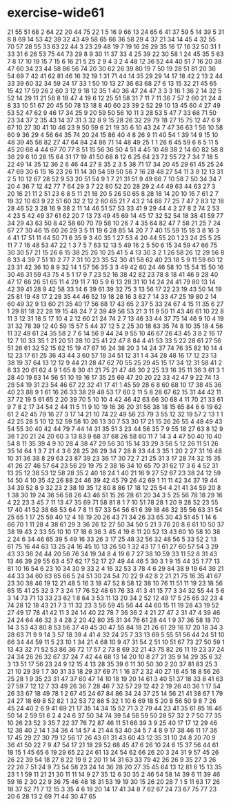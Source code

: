 # exercise-wide61
21
55
51
68
2
64
22
20
44
75
22
1
5
16
9
66
13
24
65
6
41
37
59
5
14
39
5
31
8
8
69
14
53
42
39
32
43
49
58
65
66
36
58
29
4
37
21
34
14
45
4
32
55
70
57
28
55
33
63
22
44
3
23
29
48
19
7
19
16
28
29
35
16
17
16
32
50
31
1
33
31
6
26
53
75
44
73
29
8
9
30
11
37
33
4
25
39
22
30
58
1
24
45
35
5
63
7
8
17
10
19
15
7
15
6
16
21
5
25
2
9
4
3
2
4
48
12
36
52
44
40
51
7
16
20
38
47
60
34
23
44
58
86
56
74
20
30
62
26
39
80
19
7
50
19
28
51
81
20
36
54
69
7
42
41
62
81
46
16
32
19
1
31
71
44
14
35
29
29
14
17
18
42
2
13
2
44
33
39
60
32
34
59
24
17
33
1
50
10
13
27
36
63
68
27
6
13
15
32
21
45
65
15
42
17
59
26
2
60
3
12
9
18
12
35
1
40
36
47
24
47
3
3
3
16
1
36
2
14
32
5
52
14
29
11
21
56
8
18
47
4
19
6
12
25
51
58
31
7
11
7
11
36
7
57
2
60
21
24
4
8
33
10
51
67
20
45
50
78
13
18
8
40
60
23
39
2
52
29
10
13
45
60
4
27
49
53
52
47
62
9
46
17
34
25
9
20
59
50
56
10
11
3
28
53
5
47
7
33
68
71
50
23
34
37
2
35
43
14
37
31
3
32
8
9
15
28
26
32
29
79
18
27
15
75
12
47
6
9
67
10
27
30
41
10
46
23
9
50
59
6
21
19
35
6
10
43
24
7
47
36
63
1
56
10
58
60
9
36
29
4
56
64
35
74
20
24
15
86
40
4
8
26
9
11
40
54
1
39
14
9
15
10
48
39
45
58
82
27
47
64
84
24
86
71
14
48
49
25
1
1
26
6
45
59
6
6
5
11
5
45
20
68
4
44
67
70
77
8
51
15
56
36
50
4
51
4
45
10
48
38
2
14
60
82
58
8
36
29
6
10
28
15
64
31
17
19
41
50
68
8
12
6
25
64
23
72
55
72
7
34
7
18
5
22
49
14
35
12
36
2
6
46
44
27
8
35
2
3
5
38
71
17
34
20
45
29
61
45
25
24
47
69
30
6
15
16
23
26
11
14
30
54
59
50
56
7
16
28
48
27
54
11
3
9
12
13
31
2
5
10
12
67
28
52
9
53
20
51
54
9
1
7
21
31
51
9
49
66
7
10
58
7
50
34
34
7
20
4
36
7
12
42
77
7
64
29
3
7
22
80
52
20
28
29
2
44
49
63
44
63
27
3
20
16
21
11
2
51
23
6
8
5
11
21
18
20
5
26
50
65
8
28
18
14
20
10
16
7
61
2
7
19
32
10
63
9
22
51
60
32
2
12
2
60
65
21
7
43
2
14
68
77
25
7
47
2
83
12
18
28
46
52
3
28
16
9
38
2
11
14
46
51
57
53
33
41
9
29
44
4
2
27
8
2
74
2
53
4
23
5
42
49
37
61
62
20
7
13
73
49
45
69
14
45
17
32
52
54
18
38
41
59
77
34
29
43
63
50
8
42
58
60
70
79
58
10
26
7
4
35
64
82
47
7
58
21
25
7
24
67
27
30
46
15
60
26
29
3
5
11
19
6
28
85
14
20
7
7
40
15
59
15
18
3
8
16
3
4
41
17
51
11
44
50
71
6
35
9
3
40
35
1
27
53
4
20
44
55
20
1
23
24
25
5
25
11
7
7
16
48
53
47
22
1
3
7
5
7
63
12
13
5
49
16
2
5
50
6
15
34
59
47
66
75
30
30
57
21
15
26
6
15
38
25
26
10
25
41
5
4
13
30
3
2
1
26
58
26
12
29
56
8
6
33
4
39
7
51
10
2
77
7
31
10
23
35
52
30
41
58
62
40
23
18
5
9
11
59
60
12
23
31
42
36
10
8
9
32
14
1
57
56
35
3
3
49
42
60
24
46
58
10
15
54
15
50
16
30
46
31
59
43
75
4
5
1
17
9
7
23
52
16
38
42
82
23
78
8
18
41
46
9
28
40
47
17
66
26
51
65
11
4
29
11
7
10
5
9
6
13
28
31
10
14
24
24
41
79
80
13
14
42
39
41
28
9
42
58
33
14
6
39
61
39
32
75
3
13
56
17
22
23
19
43
50
14
19
25
81
19
48
17
2
28
35
44
46
52
19
18
28
16
3
62
7
14
33
47
25
19
80
2
14
60
49
32
9
13
60
21
35
40
17
56
68
17
43
65
2
37
5
33
24
67
4
15
11
35
6
27
1
29
81
18
22
28
19
15
48
24
7
2
39
49
56
53
21
3
11
9
50
11
43
46
61
10
22
8
11
3
12
31
18
5
17
10
4
2
12
60
21
24
74
2
7
13
46
33
44
37
75
14
46
9
10
4
19
31
32
78
39
12
40
59
15
57
5
44
37
12
5
2
25
30
18
63
35
74
8
10
35
18
4
56
11
32
49
61
24
35
58
2
7
6
14
56
9
44
24
9
55
10
46
67
26
43
45
3
8
2
16
17
12
7
10
33
35
1
21
20
51
28
10
25
41
22
47
8
84
4
41
53
33
5
22
28
61
27
56
51
26
61
32
52
15
62
15
19
47
67
16
24
38
20
3
14
24
37
74
76
35
82
10
14
4
12
23
17
61
25
36
43
44
3
60
57
18
34
51
12
31
1
4
34
28
48
16
17
12
23
13
38
19
37
64
13
12
12
9
44
21
28
47
62
70
55
25
29
45
15
17
34
12
31
58
41
2
8
33
20
61
62
4
9
1
65
8
30
41
21
75
21
47
46
30
2
25
33
16
35
11
36
3
61
3
1
28
40
19
63
14
56
51
10
19
16
17
35
25
69
47
20
20
22
33
42
47
9
22
74
13
29
54
19
31
23
54
46
67
22
32
41
17
41
1
45
59
28
6
8
60
68
10
17
38
45
36
40
23
88
9
1
61
16
26
33
38
29
48
53
17
60
2
11
5
8
28
67
62
15
31
44
42
11
37
72
19
5
61
65
2
20
39
70
5
10
10
4
42
46
42
63
66
30
68
4
11
70
21
33
61
9
7
8
2
17
34
54
2
44
11
5
11
9
10
19
16
36
20
31
56
38
18
15
65
84
6
6
19
62
61
2
42
45
79
16
27
3
17
14
21
10
74
22
49
56
23
79
3
55
12
32
19
57
2
13
1
1
42
25
28
5
10
12
52
59
58
10
26
13
30
7
53
30
17
21
15
26
26
55
4
48
49
43
54
55
30
40
42
44
79
7
44
14
31
35
51
3
23
44
56
35
7
9
55
18
27
63
8
12
9
36
1
20
21
24
20
60
3
13
83
9
68
37
68
26
58
60
11
7
14
3
4
47
50
40
10
40
54
8
11
35
39
4
9
10
28
4
38
47
29
56
30
15
14
33
29
3
56
5
12
26
11
51
26
35
14
64
1
3
7
21
4
3
6
28
25
26
29
34
7
28
8
33
44
3
35
1
20
2
27
31
16
48
10
31
36
38
8
29
63
23
87
39
23
36
17
30
72
7
21
25
31
3
17
28
74
32
15
35
41
26
27
46
57
64
23
56
29
19
75
2
38
16
34
10
65
70
31
62
17
3
6
4
52
31
13
25
12
38
53
12
58
28
35
2
40
18
24
1
40
21
16
9
27
52
67
23
38
24
12
59
14
50
4
10
35
42
26
88
24
46
39
42
45
79
26
42
69
1
11
11
42
34
37
19
44
34
39
52
8
9
32
23
2
38
19
35
12
80
8
86
17
18
12
25
54
4
21
41
34
59
20
8
1
38
30
19
24
36
56
58
26
43
46
51
15
26
28
61
20
34
3
5
25
56
78
18
29
16
4
22
23
3
45
7
11
13
47
35
69
71
58
81
8
1
7
10
51
78
28
1
20
9
28
52
23
55
17
40
41
52
38
68
53
64
7
8
11
57
33
54
56
61
6
39
18
46
32
35
56
63
31
54
25
65
1
17
25
59
40
12
4
18
19
20
26
43
71
34
26
33
65
30
43
51
45
1
14
6
66
70
1
11
28
4
38
61
29
3
36
26
12
27
50
34
50
5
21
3
76
20
8
6
61
10
50
37
38
19
43
2
33
55
10
10
17
18
6
36
3
45
4
19
6
11
20
52
13
43
60
10
58
10
38
2
24
6
34
46
65
39
5
49
16
33
26
3
17
25
48
32
56
32
48
56
5
33
52
2
13
61
75
16
44
63
13
25
24
16
45
10
13
26
50
1
32
43
17
1
61
27
60
57
54
3
29
43
33
36
24
44
20
56
76
34
19
34
8
4
19
6
7
27
38
10
59
33
11
52
8
31
43
13
46
39
29
55
63
4
57
62
17
52
17
27
49
44
46
5
30
3
1
9
15
44
35
1
77
13
81
10
16
54
6
23
10
34
30
9
33
2
4
16
32
53
3
78
4
6
29
84
38
9
19
64
39
21
44
33
34
60
63
65
66
5
24
51
30
24
54
70
22
9
42
8
2
21
21
75
16
35
41
67
23
30
38
46
19
12
21
48
5
16
3
18
47
52
8
58
12
38
10
76
11
51
11
19
23
18
56
65
15
41
25
32
3
7
3
24
17
76
52
48
61
76
33
41
3
41
15
77
3
34
32
55
44
5
6
3
14
73
71
13
33
23
62
1
8
64
3
53
11
13
20
34
2
52
12
49
17
5
25
65
32
23
4
74
28
12
18
43
21
7
3
11
32
23
3
56
59
45
56
44
44
60
15
11
19
28
43
19
52
27
49
17
78
41
42
11
3
24
14
40
22
78
7
36
36
2
4
21
27
47
2
31
47
4
39
46
24
24
64
46
32
3
4
28
2
20
42
80
35
31
34
76
61
28
44
1
9
37
36
58
18
70
14
3
53
43
80
8
53
56
37
49
45
30
47
55
84
18
21
26
61
29
16
17
20
18
34
3
28
63
71
9
9
14
3
57
18
39
4
41
4
32
24
25
7
33
13
69
5
55
51
56
44
24
51
10
66
34
44
59
11
5
23
10
1
34
21
4
68
10
9
47
31
54
2
51
10
51
67
73
27
50
59
1
13
43
32
71
52
53
86
36
72
17
57
2
73
8
69
32
21
43
75
82
26
11
19
23
37
24
24
34
26
26
32
67
37
24
7
42
44
68
13
14
20
10
8
27
21
35
9
14
29
35
6
32
3
13
51
17
56
23
24
9
12
15
4
13
28
35
39
6
11
30
50
30
2
20
37
81
83
25
3
21
10
29
39
1
7
30
31
33
18
29
37
69
71
1
16
37
2
32
40
27
16
45
18
8
56
26
25
28
1
9
35
23
31
47
37
60
47
14
10
18
19
20
14
61
3
40
51
37
18
33
8
41
63
27
59
7
12
12
7
33
49
26
36
7
28
46
7
32
57
29
12
42
2
19
26
40
36
1
17
54
26
33
67
18
49
78
1
2
67
45
24
67
84
86
34
24
37
25
14
56
21
41
38
67
1
79
24
27
18
69
8
52
82
1
32
53
72
86
5
32
1
10
6
69
18
5
20
8
56
50
9
8
7
26
45
24
40
2
6
9
41
69
21
17
35
14
34
15
52
71
3
2
79
44
23
41
35
61
85
16
46
50
14
2
59
51
6
2
4
24
6
37
50
34
74
39
54
56
59
50
28
57
32
2
7
50
77
35
10
26
23
52
3
35
7
22
37
76
72
87
46
11
51
66
39
3
9
25
40
17
17
12
29
46
12
38
40
2
14
1
34
36
4
14
57
4
21
44
53
40
34
5
7
4
8
9
17
38
46
11
17
36
17
45
29
27
30
79
12
56
17
26
43
61
31
43
60
43
12
35
31
10
24
8
20
70
9
36
41
50
22
7
9
47
54
17
21
18
29
52
68
45
47
6
26
10
24
6
15
37
56
44
61
18
15
1
45
65
6
19
29
65
22
24
61
13
24
54
62
66
26
20
3
24
31
9
57
45
26
26
22
39
54
18
27
8
22
19
9
2
20
11
14
31
63
33
79
42
26
26
9
35
27
3
26
22
26
7
51
24
9
73
54
58
23
24
14
36
28
20
27
35
45
64
13
12
81
6
15
13
35
23
1
1
59
11
21
21
30
11
11
14
9
27
35
12
6
30
35
2
46
54
58
14
39
6
11
39
46
59
16
2
30
22
9
36
75
46
48
18
31
53
19
19
30
15
26
20
28
7
1
5
11
63
17
26
18
37
52
71
7
12
15
3
35
4
6
18
20
14
17
41
34
8
7
62
67
24
73
67
75
77
23
20
6
28
13
2
69
71
44
30
47
65
